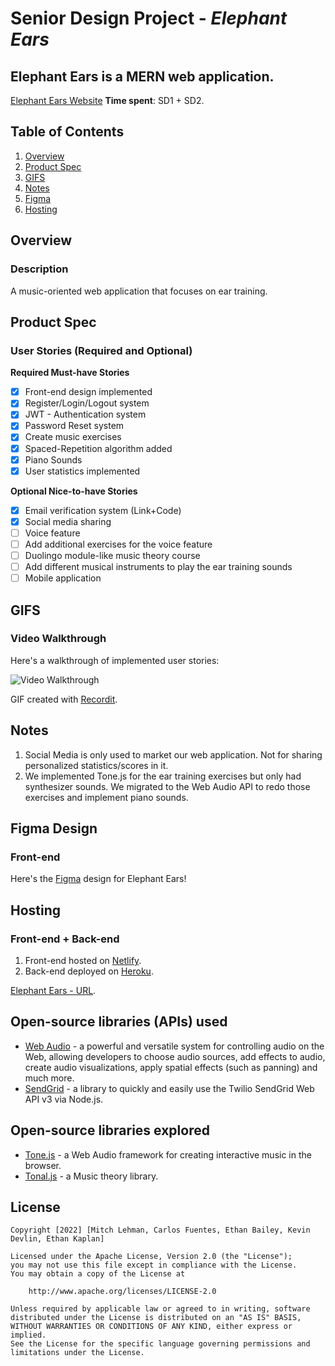 # Senior Design Project - *Elephant Ears*
## **Elephant Ears** is a MERN web application.

[Elephant Ears Website](https://elephant-ears.netlify.app/)
**Time spent**: SD1 + SD2.

## Table of Contents
1. [Overview](#overview)
2. [Product Spec](#product-spec)
3. [GIFS](#gifs)
4. [Notes](#notes)
5. [Figma](#figma-design)
6. [Hosting](#hosting)

## Overview
### Description
A music-oriented web application that focuses on ear training.

## Product Spec
### User Stories (Required and Optional)

**Required Must-have Stories**

- [x] Front-end design implemented
- [x] Register/Login/Logout system 
- [x] JWT - Authentication system
- [x] Password Reset system
- [x] Create music exercises
- [x] Spaced-Repetition algorithm added
- [x] Piano Sounds
- [x] User statistics implemented

**Optional Nice-to-have Stories**

- [x] Email verification system (Link+Code)
- [x] Social media sharing
- [ ] Voice feature
- [ ] Add additional exercises for the voice feature
- [ ] Duolingo module-like music theory course
- [ ] Add different musical instruments to play the ear training sounds
- [ ] Mobile application

## GIFS
### Video Walkthrough

Here's a walkthrough of implemented user stories:

<img src='...' title='Video Walkthrough' width='' alt='Video Walkthrough' />

GIF created with [Recordit](https://recordit.co/).

## Notes

1. Social Media is only used to market our web application. Not for sharing personalized statistics/scores in it.
2. We implemented Tone.js for the ear training exercises but only had synthesizer sounds. We migrated to the Web Audio API to redo those exercises and implement piano sounds.

## Figma Design
### Front-end

Here's the [Figma](https://www.figma.com/file/aq4mBz36NleyTT3qrRG3Yp/Design) design for Elephant Ears!

## Hosting
### Front-end + Back-end

1. Front-end hosted on [Netlify](https://www.netlify.com/).
2. Back-end deployed on [Heroku](https://www.heroku.com/).

[Elephant Ears - URL](https://elephant-ears.netlify.app/).

## Open-source libraries (APIs) used

- [Web Audio](https://discord.com/channels/938464005360586753/941024790758699099/1004572683532521502) - a powerful and versatile system for controlling audio on the Web, allowing developers to choose audio sources, add effects to audio, create audio visualizations, apply spatial effects (such as panning) and much more.
- [SendGrid](https://github.com/sendgrid/sendgrid-nodejs) - a library to quickly and easily use the Twilio SendGrid Web API v3 via Node.js.

## Open-source libraries explored
- [Tone.js](https://tonejs.github.io/) - a Web Audio framework for creating interactive music in the browser.
- [Tonal.js](https://github.com/tonaljs/tonal) - a Music theory library.

## License

    Copyright [2022] [Mitch Lehman, Carlos Fuentes, Ethan Bailey, Kevin Devlin, Ethan Kaplan]

    Licensed under the Apache License, Version 2.0 (the "License");
    you may not use this file except in compliance with the License.
    You may obtain a copy of the License at

        http://www.apache.org/licenses/LICENSE-2.0

    Unless required by applicable law or agreed to in writing, software
    distributed under the License is distributed on an "AS IS" BASIS,
    WITHOUT WARRANTIES OR CONDITIONS OF ANY KIND, either express or implied.
    See the License for the specific language governing permissions and
    limitations under the License.
